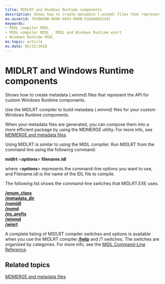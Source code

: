 ```yaml
---
title: MIDLRT and Windows Runtime components
description: Shows how to create metadata (.winmd) files that represent the API for custom Windows Runtime components.
ms.assetid: 7830A5DB-9696-4A93-948B-51DA46A5143C
keywords:
- MIDL compiler MIDL
- MIDL compiler MIDL , MIDL and Windows Runtime winrt
- Windows Runtime MIDL
ms.topic: article
ms.date: 05/31/2018
---
```


# MIDLRT and Windows Runtime components

Shows how to create metadata (.winmd) files that represent the API for custom Windows Runtime components.


Use the MIDLRT compiler to build metadata (.winmd) files for your custom Windows Runtime components.

When your metadata files are generated, you can compose them into a more efficient package by using the MDMERGE utility. For more info, see [MDMERGE and metadata files](mdmerge-and-metadata-files.md).


Using MIDLRT is similar to using the MIDL compiler. Run MIDLRT from the command line using the following command:

**midlrt** *<***options***>* **filename.idl**

where *<***options***>* represents the command-line options you want to use, and Filename.idl is the name of the IDL file to compile.


The following list shows the command-line switches that MIDLRT.EXE uses.

<dl>

[**/enum\_class**](-enum-class.md)  
[**/metadata\_dir**](-metadata-dir.md)  
[**/nomidl**](-nomidl.md)  
[**/nomd**](-nomd.md)  
[**/ns\_prefix**](-ns-prefix.md)  
[**/winmd**](-winmd.md)  
[**/winrt**](-winrt.md)  
</dl>

A complete listing of MIDLRT compiler switches and options is available when you use the MIDLRT compiler [**/help**](-help-.md) and /? switches. The switches are organized by categories. For more info, see the [MIDL Command-Line Reference](midl-command-line-reference.md).

## Related topics

<dl> <dt>

[MDMERGE and metadata files](mdmerge-and-metadata-files.md)
</dt> </dl>

 

 




